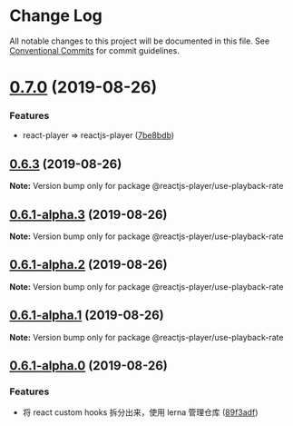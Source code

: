 # Change Log

All notable changes to this project will be documented in this file.
See [Conventional Commits](https://conventionalcommits.org) for commit guidelines.

# [0.7.0](https://github.com/goblin-laboratory/reactjs-player/compare/v0.6.3...v0.7.0) (2019-08-26)


### Features

* react-player => reactjs-player ([7be8bdb](https://github.com/goblin-laboratory/reactjs-player/commit/7be8bdb))





## [0.6.3](https://github.com/goblin-laboratory/reactjs-player/compare/v0.6.1-alpha.3...v0.6.3) (2019-08-26)

**Note:** Version bump only for package @reactjs-player/use-playback-rate





## [0.6.1-alpha.3](https://github.com/goblin-laboratory/reactjs-player/compare/v0.6.1-alpha.2...v0.6.1-alpha.3) (2019-08-26)

**Note:** Version bump only for package @reactjs-player/use-playback-rate





## [0.6.1-alpha.2](https://github.com/goblin-laboratory/reactjs-player/compare/v0.6.1-alpha.1...v0.6.1-alpha.2) (2019-08-26)

**Note:** Version bump only for package @reactjs-player/use-playback-rate





## [0.6.1-alpha.1](https://github.com/goblin-laboratory/reactjs-player/compare/v0.6.2-alpha.0...v0.6.1-alpha.1) (2019-08-26)

**Note:** Version bump only for package @reactjs-player/use-playback-rate





## [0.6.1-alpha.0](https://github.com/goblin-laboratory/reactjs-player/compare/v0.5.5...v0.6.1-alpha.0) (2019-08-26)


### Features

* 将 react custom hooks 拆分出来，使用 lerna 管理仓库 ([89f3adf](https://github.com/goblin-laboratory/reactjs-player/commit/89f3adf))

